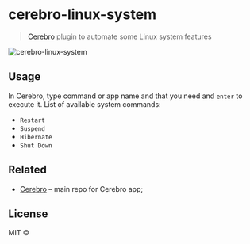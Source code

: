 # cerebro-linux-system

> [Cerebro](https://cerebroapp.com) plugin to automate some Linux system features

![cerebro-linux-system](mygif.gif) 

## Usage

In Cerebro, type command or app name and that you need and `enter` to execute it. List of available system commands:

* `Restart`
* `Suspend`
* `Hibernate`
* `Shut Down`


## Related

- [Cerebro](http://github.com/KELiON/cerebro) – main repo for Cerebro app;


## License

MIT © 
